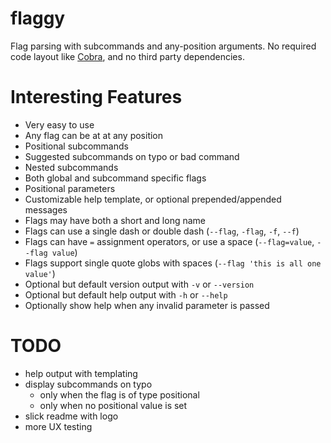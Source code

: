 # flaggy
Flag parsing with subcommands and any-position arguments.  No required code layout like [Cobra](https://github.com/spf13/Cobra), and no third party dependencies.

# Interesting Features

- Very easy to use
- Any flag can be at at any position
- Positional subcommands
- Suggested subcommands on typo or bad command
- Nested subcommands
- Both global and subcommand specific flags
- Positional parameters
- Customizable help template, or optional prepended/appended messages
- Flags may have both a short and long name
- Flags can use a single dash or double dash (`--flag`, `-flag`, `-f`, `--f`)
- Flags can have `=` assignment operators, or use a space (`--flag=value`, `--flag value`)
- Flags support single quote globs with spaces (`--flag 'this is all one value'`)
- Optional but default version output with `-v` or `--version`
- Optional but default help output with `-h` or `--help`
- Optionally show help when any invalid parameter is passed


# TODO

- help output with templating
- display subcommands on typo
  - only when the flag is of type positional
  - only when no positional value is set
- slick readme with logo
- more UX testing
